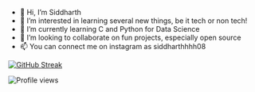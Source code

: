 - 👋 Hi, I’m Siddharth
- 👀 I’m interested in learning several new things, be it tech or non tech!
- 🌱 I’m currently learning C and Python for Data Science
- 💞️ I’m looking to collaborate on fun projects, especially open source
- 📫 You can connect me on instagram as siddharthhhh08


[![GitHub Streak](https://github-readme-streak-stats.herokuapp.com?user=why-sid&theme=nightowl&date_format=M%20j%5B%2C%20Y%5D)](https://git.io/streak-stats)

![Profile views](https://gpvc.arturio.dev/why-sid)

<!---
why-sid/why-sid is a ✨ special ✨ repository because its `README.md` (this file) appears on your GitHub profile.
You can click the Preview link to take a look at your changes.
--->
